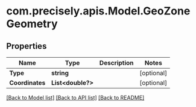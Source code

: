 # com.precisely.apis.Model.GeoZoneGeometry
## Properties

Name | Type | Description | Notes
------------ | ------------- | ------------- | -------------
**Type** | **string** |  | [optional] 
**Coordinates** | **List&lt;double?&gt;** |  | [optional] 

[[Back to Model list]](../README.md#documentation-for-models) [[Back to API list]](../README.md#documentation-for-api-endpoints) [[Back to README]](../README.md)

